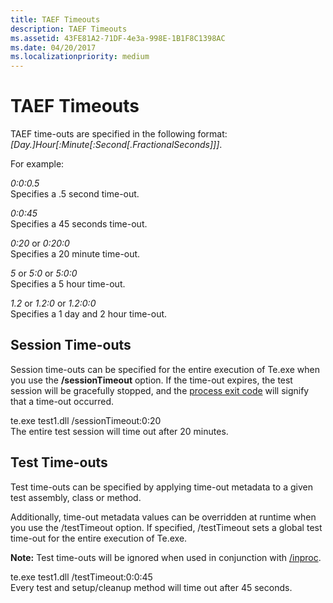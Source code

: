 ```yaml
---
title: TAEF Timeouts
description: TAEF Timeouts
ms.assetid: 43FE81A2-71DF-4e3a-998E-1B1F8C1398AC
ms.date: 04/20/2017
ms.localizationpriority: medium
---
```


# TAEF Timeouts


TAEF time-outs are specified in the following format: *\[Day.\]Hour\[:Minute\[:Second\[.FractionalSeconds\]\]\]*.

For example:

*0:0:0.5*  
Specifies a .5 second time-out.

<span id="0_0_45"></span>*0:0:45*  
Specifies a 45 seconds time-out.

<span id="0_20_or_0_20_0"></span><span id="0_20_OR_0_20_0"></span>*0:20* or *0:20:0*  
Specifies a 20 minute time-out.

<span id="5_or_5_0_or_5_0_0"></span><span id="5_OR_5_0_OR_5_0_0"></span>*5* or *5:0* or *5:0:0*  
Specifies a 5 hour time-out.

<span id="1.2_or_1.2_0_or_1.2_0_0"></span><span id="1.2_OR_1.2_0_OR_1.2_0_0"></span>*1.2* or *1.2:0* or *1.2:0:0*  
Specifies a 1 day and 2 hour time-out.

## <span id="Session_Time-outs"></span><span id="session_time-outs"></span><span id="SESSION_TIME-OUTS"></span>Session Time-outs


Session time-outs can be specified for the entire execution of Te.exe when you use the **/sessionTimeout** option. If the time-out expires, the test session will be gracefully stopped, and the [process exit code](exit-codes-for-taef.md) will signify that a time-out occurred.

<span id="te.exe_test1.dll__sessionTimeout_0_20"></span><span id="te.exe_test1.dll__sessiontimeout_0_20"></span><span id="TE.EXE_TEST1.DLL__SESSIONTIMEOUT_0_20"></span>te.exe test1.dll /sessionTimeout:0:20  
The entire test session will time out after 20 minutes.

## <span id="Test_Time-outs"></span><span id="test_time-outs"></span><span id="TEST_TIME-OUTS"></span>Test Time-outs


Test time-outs can be specified by applying time-out metadata to a given test assembly, class or method.

Additionally, time-out metadata values can be overridden at runtime when you use the /testTimeout option. If specified, /testTimeout sets a global test time-out for the entire execution of Te.exe.

**Note:** Test time-outs will be ignored when used in conjunction with [/inproc](te-exe-command-line-parameters.md#inproc).

<span id="te.exe_test1.dll__testTimeout_0_0_45"></span><span id="te.exe_test1.dll__testtimeout_0_0_45"></span><span id="TE.EXE_TEST1.DLL__TESTTIMEOUT_0_0_45"></span>te.exe test1.dll /testTimeout:0:0:45  
Every test and setup/cleanup method will time out after 45 seconds.

 

 






